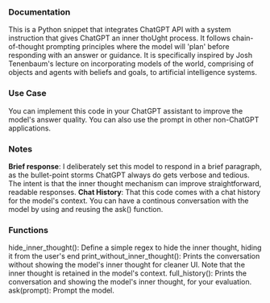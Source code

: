 ### Documentation

This is a Python snippet that integrates ChatGPT API with a system instruction that gives ChatGPT an inner thoUght process. It follows chain-of-thought prompting principles where the model will 'plan' before responding with an answer or guidance. It is specifically inspired by Josh Tenenbaum's lecture on incorporating models of the world, comprising of objects and agents with beliefs and goals, to artificial intelligence systems.

### Use Case

You can implement this code in your ChatGPT assistant to improve the model's answer quality. You can also use the prompt in other non-ChatGPT applications.

### Notes

**Brief response**: I deliberately set this model to respond in a brief paragraph, as the bullet-point storms ChatGPT always do gets verbose and tedious. The intent is that the inner thought mechanism can improve straightforward, readable responses.
**Chat History**: That this code comes with a chat history for the model's context. You can have a continous conversation with the model by using and reusing the ask() function.

### Functions
hide_inner_thought(): Define a simple regex to hide the inner thought, hiding it from the user's end
print_without_inner_thought(): Prints the conversation without showing the model's inner thought for cleaner UI. Note that the inner thought is retained in the model's context.
full_history(): Prints the conversation and showing the model's inner thought, for your evaluation.
ask(prompt): Prompt the model. 
